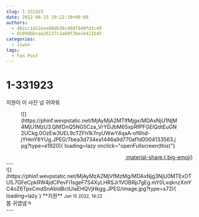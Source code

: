 ```yaml
---
slug: 1-331923
date: 2022-06-15 19:22:10+09:00
authors:
  - 482cc1d22eee88dbd9cd9df940fd3c49
  - 6599dbbcaa26237c2ab0f3becb421b45
categories:
  - Jiwon
tags:
  - Fan Post
---
```


# 1-331923

<div class="post-container" markdown="1">
<div class="content-container md-sidebar__scrollwrap" markdown="1">

지원이 이 사진 넘 귀여워
<figure markdown="1">
![](https://phinf.wevpstatic.net/MjAyMjA2MTlfMjgx/MDAxNjU1NjM4MjU1MzU3.QNfDnQ5NG5Cza_VrYDJbM65xpRfPFGElQdtEuGN2UCkg.0OzEw3UEL9cTZFh1k7nyUWwY4qaA-of6hd-jYHmY6YUg.JPEG/7bea3d734ea1446a9d770af1d0004133563.jpg?type=e1920){ loading=lazy onclick="openFullscreen(this)"}
</figure>


</div>
</div>

<div style="text-align: right;" markdown="1">
<a href="https://weverse.io/fromis9/fanpost/1-331923" style="text-align: right;">:material-share:{.big-emoji}</a>
</div>
---

<div class="comments-container md-sidebar__scrollwrap" markdown="1">
<div class="comment" markdown="1">
<div class='id-container' markdown="1">
![](https://phinf.wevpstatic.net/MjAyMzA2MjVfMzMg/MDAxNjg3NjU0MTExOTU5.7GFeCpkRW4jdCPevFi1sgeF7S4XyLHRSJr1VOBRp7gEg.mY0LxqknzXmYC4oZ6TpxCmdSnAbldBctUiaEHQVjHkgg.JPEG/image.jpg?type=s72){ loading=lazy }
**<span class="artist">지원</span>** <small>Jun 15 2022, 19:22</small><br>
</div>
<div class='comment-body' markdown="1">
쫌 귀엽넴ㅋ
</div>
</div>
</div>
---
